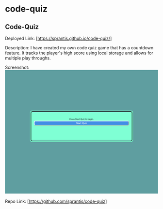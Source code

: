 # code-quiz
## Code-Quiz

Deployed Link:
[https://sprantis.github.io/code-quiz/]

Description:
I have created my own code quiz game that has a countdown feature. It tracks the player's high score using local storage and allows for multiple play throughs. 



Screenshot:
![Code-Quiz Screenshot](./images/sprantis.github.io_code-quiz_.png)

Repo Link:
[https://github.com/sprantis/code-quiz]